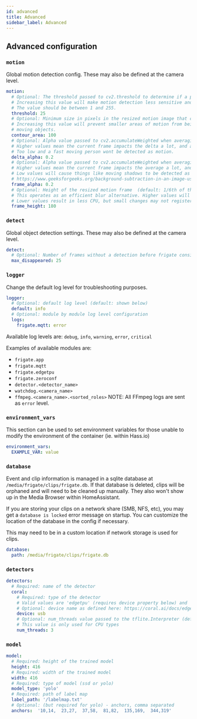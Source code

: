 ```yaml
---
id: advanced
title: Advanced
sidebar_label: Advanced
---
```


## Advanced configuration

### `motion`

Global motion detection config. These may also be defined at the camera level.

```yaml
motion:
  # Optional: The threshold passed to cv2.threshold to determine if a pixel is different enough to be counted as motion. (default: shown below)
  # Increasing this value will make motion detection less sensitive and decreasing it will make motion detection more sensitive.
  # The value should be between 1 and 255.
  threshold: 25
  # Optional: Minimum size in pixels in the resized motion image that counts as motion
  # Increasing this value will prevent smaller areas of motion from being detected. Decreasing will make motion detection more sensitive to smaller
  # moving objects.
  contour_area: 100
  # Optional: Alpha value passed to cv2.accumulateWeighted when averaging the motion delta across multiple frames (default: shown below)
  # Higher values mean the current frame impacts the delta a lot, and a single raindrop may register as motion.
  # Too low and a fast moving person wont be detected as motion.
  delta_alpha: 0.2
  # Optional: Alpha value passed to cv2.accumulateWeighted when averaging frames to determine the background (default: shown below)
  # Higher values mean the current frame impacts the average a lot, and a new object will be averaged into the background faster.
  # Low values will cause things like moving shadows to be detected as motion for longer.
  # https://www.geeksforgeeks.org/background-subtraction-in-an-image-using-concept-of-running-average/
  frame_alpha: 0.2
  # Optional: Height of the resized motion frame  (default: 1/6th of the original frame height)
  # This operates as an efficient blur alternative. Higher values will result in more granular motion detection at the expense of higher CPU usage.
  # Lower values result in less CPU, but small changes may not register as motion.
  frame_height: 180
```

### `detect`

Global object detection settings. These may also be defined at the camera level.

```yaml
detect:
  # Optional: Number of frames without a detection before frigate considers an object to be gone. (default: 5x the frame rate)
  max_disappeared: 25
```

### `logger`

Change the default log level for troubleshooting purposes.

```yaml
logger:
  # Optional: default log level (default: shown below)
  default: info
  # Optional: module by module log level configuration
  logs:
    frigate.mqtt: error
```

Available log levels are: `debug`, `info`, `warning`, `error`, `critical`

Examples of available modules are:

- `frigate.app`
- `frigate.mqtt`
- `frigate.edgetpu`
- `frigate.zeroconf`
- `detector.<detector_name>`
- `watchdog.<camera_name>`
- `ffmpeg.<camera_name>.<sorted_roles>` NOTE: All FFmpeg logs are sent as `error` level.

### `environment_vars`

This section can be used to set environment variables for those unable to modify the environment of the container (ie. within Hass.io)

```yaml
environment_vars:
  EXAMPLE_VAR: value
```

### `database`

Event and clip information is managed in a sqlite database at `/media/frigate/clips/frigate.db`. If that database is deleted, clips will be orphaned and will need to be cleaned up manually. They also won't show up in the Media Browser within HomeAssistant.

If you are storing your clips on a network share (SMB, NFS, etc), you may get a `database is locked` error message on startup. You can customize the location of the database in the config if necessary.

This may need to be in a custom location if network storage is used for clips.

```yaml
database:
  path: /media/frigate/clips/frigate.db
```

### `detectors`

```yaml
detectors:
  # Required: name of the detector
  coral:
    # Required: type of the detector
    # Valid values are 'edgetpu' (requires device property below) and 'cpu'. type: edgetpu
    # Optional: device name as defined here: https://coral.ai/docs/edgetpu/multiple-edgetpu/#using-the-tensorflow-lite-python-api
    device: usb
    # Optional: num_threads value passed to the tflite.Interpreter (default: shown below)
    # This value is only used for CPU types
    num_threads: 3
```

### `model`

```yaml
model:
  # Required: height of the trained model
  height: 416
  # Required: width of the trained model
  width: 416
  # Required: type of model (ssd or yolo)
  model_type: 'yolo'
  # Required: path of label map
  label_path: '/labelmap.txt'
  # Optional: (but required for yolo) - anchors, comma separated
  anchors:  '10,14,  23,27,  37,58,  81,82,  135,169,  344,319'
```

